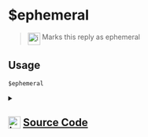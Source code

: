 # $ephemeral
> <img align="top" src="https://upload.wikimedia.org/wikipedia/commons/thumb/e/e4/Infobox_info_icon.svg/160px-Infobox_info_icon.svg.png?20150409153300" alt="image" width="25" height="auto"> Marks this reply as ephemeral
## Usage
```
$ephemeral
```
<details>
<summary>
    
## <img align="top" src="https://cdn4.iconfinder.com/data/icons/iconsimple-logotypes/512/github-512.png" alt="image" width="25" height="auto">  [Source Code](https://github.com/tryforge/ForgeScript-V2/blob/main/src/native/ephemeral.ts)
    
</summary>
    
```ts
import { NativeFunction, Return } from "../structures"

export default new NativeFunction({
    name: "$ephemeral",
    description: "Marks this reply as ephemeral",
    unwrap: false,
    execute(ctx) {
        ctx.container.ephemeral = true
        return Return.success()
    },
})
```
    
</details>